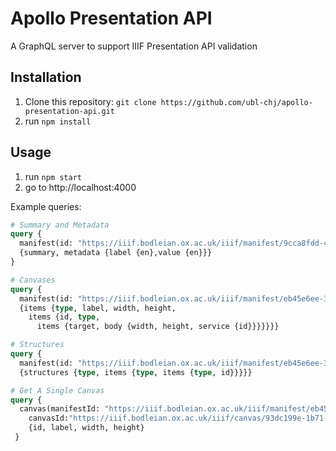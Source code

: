 # Apollo Presentation API

A GraphQL server to support IIIF Presentation API validation

## Installation

1. Clone this repository: `git clone https://github.com/ubl-chj/apollo-presentation-api.git`
2. run `npm install`

## Usage

1. run `npm start`
2. go to http://localhost:4000

Example queries:

```graphql
# Summary and Metadata
query {
  manifest(id: "https://iiif.bodleian.ox.ac.uk/iiif/manifest/9cca8fdd-4a61-4429-8ac1-f648764b4d6d.json")
  {summary, metadata {label {en},value {en}}}
}

# Canvases
query {
  manifest(id: "https://iiif.bodleian.ox.ac.uk/iiif/manifest/eb45e6ee-395d-4da1-8337-d8bfdde72ae9.json")
  {items {type, label, width, height,
    items {id, type,
      items {target, body {width, height, service {id}}}}}}}

# Structures
query {
  manifest(id: "https://iiif.bodleian.ox.ac.uk/iiif/manifest/eb45e6ee-395d-4da1-8337-d8bfdde72ae9.json")
  {structures {type, items {type, items {type, id}}}}}

# Get A Single Canvas
query {
  canvas(manifestId: "https://iiif.bodleian.ox.ac.uk/iiif/manifest/eb45e6ee-395d-4da1-8337-d8bfdde72ae9.json",
    canvasId:"https://iiif.bodleian.ox.ac.uk/iiif/canvas/93dc199e-1b71-496c-a11d-48d2ef6e99a5.json")
    {id, label, width, height}
 }
```
